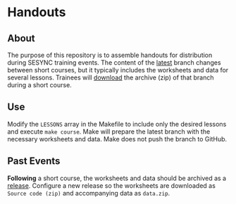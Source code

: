 # Handouts

## About

The purpose of this repository is to assemble handouts for distribution during SESYNC training events. The content of the [latest] branch changes between short courses, but it typically includes the worksheets and data for several lessons. Trainees will [download] the archive (zip) of that branch during a short course.

## Use

Modify the `LESSONS` array in the Makefile to include only the desired lessons and execute `make course`. Make will prepare the latest branch with the necessary worksheets and data. Make does not push the branch to GitHub.

## Past Events

**Following** a short course, the worksheets and data should be archived as a [release]. Configure a new release so the worksheets are downloaded as `Source code (zip)` and accompanying data as `data.zip`.

[latest]: ../../tree/latest
[release]: ../../releases
[download]: ../../archive/latest.zip
